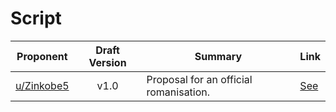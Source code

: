 # Script

| Proponent                                                 | Draft Version | Summary                                                                                                                                                                                                                                                                                 | Link                                                                                                                     |
| --------------------------------------------------------- | :-----------: | --------------------------------------------------------------------------------------------------------------------------------------------------------------------------------------------------------------------------------------------------------------------------------------- | ------------------------------------------------------------------------------------------------------------------------ |
| [u/Zinkobe5](https://www.reddit.com/u/Zinkobe5)             |     v1.0      | Proposal for an official romanisation.                                                                                                                                                                                           | [See](https://www.reddit.com/r/EncapsulatedLanguage/comments/hu8m8q/proposal_for_letters_in_the_latin_system/)    |